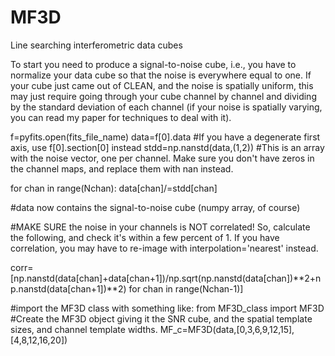 # MF3D
Line searching interferometric data cubes

To start you need to produce a signal-to-noise cube, i.e., you have to normalize your data cube so that the noise is everywhere equal to one. If your cube just came out of CLEAN, and the noise is spatially uniform, this may just require going through your cube channel by channel and dividing by the standard deviation of each channel (if your noise is spatially varying, you can read my paper for techniques to deal with it).

f=pyfits.open(fits_file_name)
data=f[0].data     #If you have a degenerate first axis, use  f[0].section[0] instead
stdd=np.nanstd(data,(1,2))   #This is an array with the noise vector, one per channel. Make sure you don't have zeros in the channel maps, and replace them with nan instead.

for chan in range(Nchan):
	data[chan]/=stdd[chan]

#data now contains the signal-to-noise cube (numpy array, of course)

#MAKE SURE the noise in your channels is NOT correlated! So, calculate the following, and check it's within a few percent of 1. If you have correlation, you may have to re-image with interpolation='nearest' instead.

corr=[np.nanstd(data[chan]+data[chan+1])/np.sqrt(np.nanstd(data[chan])**2+np.nanstd(data[chan+1])**2) for chan in range(Nchan-1)]  

#import the MF3D class with something like: 
from MF3D_class import MF3D
#Create the MF3D object giving it the SNR cube, and the spatial template sizes, and channel template widths.
MF_c=MF3D(data,[0,3,6,9,12,15],[4,8,12,16,20])



